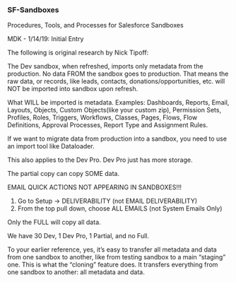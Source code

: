 ### SF-Sandboxes
Procedures, Tools, and Processes for Salesforce Sandboxes

MDK - 1/14/19: Initial Entry

The following is original research by Nick Tipoff:

The Dev sandbox, when refreshed, imports only metadata from the production.  No data FROM the sandbox goes to production.  That means the raw data, or records, like leads, contacts, donations/opportunities, etc. will NOT be imported into sandbox upon refresh.  

 

What WILL be imported is metadata.  Examples:  Dashboards, Reports, Email, Layouts, Objects, Custom Objects(like your custom zip), Permission Sets, Profiles, Roles, Triggers, Workflows, Classes, Pages, Flows, Flow Definitions, Approval Processes, Report Type and Assignment Rules.

 

If we want to migrate data from production into a sandbox, you need to use an import tool like Dataloader.

 

This also applies to the Dev Pro.  Dev Pro just has more storage.

 

The partial copy can copy SOME data.


EMAIL QUICK ACTIONS NOT APPEARING IN SANDBOXES!!!

1.  Go to Setup -> DELIVERABILITY (not EMAIL DELIVERABILITY)
2.  From the top pull down, choose ALL EMAILS (not System Emails Only)
 

Only the FULL will copy all data. 

 

We have 30 Dev, 1 Dev Pro, 1 Partial, and no Full.

 

To your earlier reference, yes, it’s easy to transfer all metadata and data from one sandbox to another, like from testing sandbox to a main “staging” one.  This is what the “cloning” feature does.  It transfers everything from one sandbox to another: all metadata and data. 
